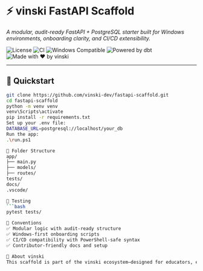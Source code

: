 # ⚡ vinski FastAPI Scaffold

_A modular, audit-ready FastAPI + PostgreSQL starter built for Windows environments, onboarding clarity, and CI/CD extensibility._

![License](https://img.shields.io/github/license/vinski-dev/fastapi-scaffold)
![CI](https://img.shields.io/github/actions/workflow/status/vinski-dev/fastapi-scaffold/ci.yml)
![Windows Compatible](https://img.shields.io/badge/Windows-Compatible-blue)
![Powered by dbt](https://img.shields.io/badge/dbt-Supported-orange)
![Made with ❤️ by vinski](https://img.shields.io/badge/Made%20by-vinski-ff69b4)

---

## 🚀 Quickstart

````bash
git clone https://github.com/vinski-dev/fastapi-scaffold.git
cd fastapi-scaffold
python -m venv venv
venv\Scripts\activate
pip install -r requirements.txt
Set up your .env file:
DATABASE_URL=postgresql://localhost/your_db
Run the app:
.\run.ps1

🧱 Folder Structure
app/
├── main.py
├── models/
├── routes/
tests/
docs/
.vscode/

🧪 Testing
```bash
pytest tests/

🧼 Conventions
✅ Modular logic with audit-ready structure
✅ Windows-first onboarding scripts
✅ CI/CD compatibility with PowerShell-safe syntax
✅ Contributor-friendly docs and setup

🧠 About vinski
This scaffold is part of the vinski ecosystem—designed for educators, engineers, and advocates who value clarity, modularity, and fairness logic. Whether you're onboarding a student or deploying to production, this template scales with you.
````
